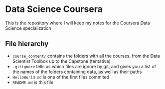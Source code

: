 # Data Science Coursera

This is the repository where I will keep my notes for the Coursera Data Science specialization

## File hierarchy
* `course_content/` contains the folders with all the courses, from the Data Scientist Toolbox up to the Capstone (tentative)
* `.gitignore` tells us which files are ignore by git, and gives you a list of the names of the folders containing data, as well as their paths
* `HelloWorld.md` is one of the first files commited 
* `README.md` is this file

